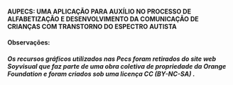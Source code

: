 #### AUPECS: UMA APLICAÇÃO PARA AUXÍLIO NO PROCESSO DE ALFABETIZAÇÃO E DESENVOLVIMENTO DA COMUNICAÇÃO DE CRIANÇAS COM TRANSTORNO DO ESPECTRO AUTISTA
#### Observações:
##### Os recursos gráficos utilizados nas Pecs foram retirados do site web Soyvisual que faz parte de uma obra coletiva de propriedade  da Orange Foundation e foram criados sob uma licença CC (BY-NC-SA) .
